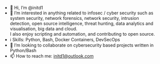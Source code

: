 - 👋 Hi, I’m @initd1
- 👀 I’m interested in anything related to infosec / cyber security such as system security, network forensics, network security, intrusion detection, open source intelligence, threat hunting, data analytics and visualisation, big data and cloud. 
<br> I also enjoy scripting and automation, and contributing to open source.
- ℹ️ Skills: Python, Bash, Docker Containers, DevSecOps
- 💞️ I’m looking to collaborate on cybersecurity based projects written in Python/Bash
- 📫 How to reach me: initd1@outlook.com

<!---
initd1/initd1 is a ✨ special ✨ repository because its `README.md` (this file) appears on your GitHub profile.
You can click the Preview link to take a look at your changes.
--->
